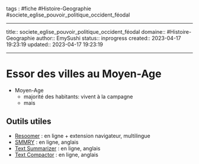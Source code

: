 




tags : #fiche  #Histoire-Geographie #societe_eglise_pouvoir_politique_occident_féodal

---

title:: societe_eglise_pouvoir_politique_occident_féodal
domaine:: #Histoire-Geographie
author:: EmySushi
status:: inprogress
created:: 2023-04-17 19:23:19
updated:: 2023-04-17 19:23:19

---
# Essor des villes au Moyen-Age
- Moyen-Age
	- majorité des habitants: vivent à la campagne
	- mais 







## Outils utiles

-   [Resoomer](https://resoomer.com/fr) : en ligne + extension navigateur, multilingue
-   [SMMRY](https://smmry.com/) : en ligne, anglais
-   [Text Summarizer](http://textsummarization.net/text-summarizer) : en ligne, anglais
-   [Text Compactor](https://www.textcompactor.com/) : en ligne, anglais